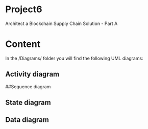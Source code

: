 # Project6

Architect a Blockchain Supply Chain Solution - Part A

# Content
In the /Diagrams/ folder you will find the following UML diagrams:


## Activity diagram

##Sequence diagram

## State diagram

## Data diagram
